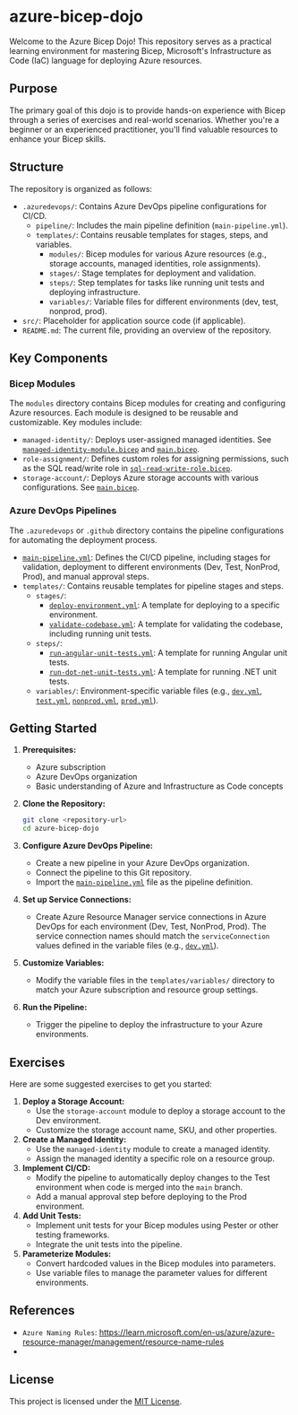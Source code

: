 # azure-bicep-dojo

Welcome to the Azure Bicep Dojo! This repository serves as a practical learning environment for mastering Bicep, Microsoft's Infrastructure as Code (IaC) language for deploying Azure resources.

## Purpose

The primary goal of this dojo is to provide hands-on experience with Bicep through a series of exercises and real-world scenarios. Whether you're a beginner or an experienced practitioner, you'll find valuable resources to enhance your Bicep skills.

## Structure

The repository is organized as follows:

-   `.azuredevops/`: Contains Azure DevOps pipeline configurations for CI/CD.
    -   `pipeline/`: Includes the main pipeline definition (`main-pipeline.yml`).
    -   `templates/`: Contains reusable templates for stages, steps, and variables.
        -   `modules/`: Bicep modules for various Azure resources (e.g., storage accounts, managed identities, role assignments).
        -   `stages/`: Stage templates for deployment and validation.
        -   `steps/`: Step templates for tasks like running unit tests and deploying infrastructure.
        -   `variables/`: Variable files for different environments (dev, test, nonprod, prod).
-   `src/`:  Placeholder for application source code (if applicable).
-   `README.md`: The current file, providing an overview of the repository.

## Key Components

### Bicep Modules

The `modules` directory contains Bicep modules for creating and configuring Azure resources. Each module is designed to be reusable and customizable.  Key modules include:

-   `managed-identity/`: Deploys user-assigned managed identities.  See [`managed-identity-module.bicep`](.azuredevops/templates/modules/managed-identity/managed-identity-module.bicep) and [`main.bicep`](.azuredevops/templates/modules/managed-identity/main.bicep).
-   `role-assignment/`: Defines custom roles for assigning permissions, such as the SQL read/write role in [`sql-read-write-role.bicep`](.azuredevops/templates/modules/role-assignment/sql-read-write-role.bicep).
-   `storage-account/`: Deploys Azure storage accounts with various configurations.  See [`main.bicep`](.azuredevops/templates/modules/storage-account/main.bicep).

### Azure DevOps Pipelines

The `.azuredevops` or `.github` directory contains the pipeline configurations for automating the deployment process.

-   [`main-pipeline.yml`](.azuredevops/pipeline/main-pipeline.yml): Defines the CI/CD pipeline, including stages for validation, deployment to different environments (Dev, Test, NonProd, Prod), and manual approval steps.
-   `templates/`: Contains reusable templates for pipeline stages and steps.
    -   `stages/`:
        -   [`deploy-environment.yml`](.azuredevops/templates/stages/deploy-environment.yml):  A template for deploying to a specific environment.
        -   [`validate-codebase.yml`](.azuredevops/templates/stages/validate-codebase.yml):  A template for validating the codebase, including running unit tests.
    -   `steps/`:
        -   [`run-angular-unit-tests.yml`](.azuredevops/templates/steps/run-angular-unit-tests.yml):  A template for running Angular unit tests.
        -   [`run-dot-net-unit-tests.yml`](.azuredevops/templates/steps/run-dot-net-unit-tests.yml): A template for running .NET unit tests.
    -   `variables/`: Environment-specific variable files (e.g., [`dev.yml`](.azuredevops/templates/variables/dev.yml), [`test.yml`](.azuredevops/templates/variables/test.yml), [`nonprod.yml`](.azuredevops/templates/variables/nonprod.yml), [`prod.yml`](.azuredevops/templates/variables/prod.yml)).

## Getting Started

1.  **Prerequisites:**
    -   Azure subscription
    -   Azure DevOps organization
    -   Basic understanding of Azure and Infrastructure as Code concepts
2.  **Clone the Repository:**

    ```bash
    git clone <repository-url>
    cd azure-bicep-dojo
    ```
3.  **Configure Azure DevOps Pipeline:**
    -   Create a new pipeline in your Azure DevOps organization.
    -   Connect the pipeline to this Git repository.
    -   Import the [`main-pipeline.yml`](.azuredevops/pipeline/main-pipeline.yml) file as the pipeline definition.
4.  **Set up Service Connections:**
    -   Create Azure Resource Manager service connections in Azure DevOps for each environment (Dev, Test, NonProd, Prod).  The service connection names should match the `serviceConnection` values defined in the variable files (e.g., [`dev.yml`](.azuredevops/templates/variables/dev.yml)).
5.  **Customize Variables:**
    -   Modify the variable files in the `templates/variables/` directory to match your Azure subscription and resource group settings.
6.  **Run the Pipeline:**
    -   Trigger the pipeline to deploy the infrastructure to your Azure environments.

## Exercises

Here are some suggested exercises to get you started:

1.  **Deploy a Storage Account:**
    -   Use the `storage-account` module to deploy a storage account to the Dev environment.
    -   Customize the storage account name, SKU, and other properties.
2.  **Create a Managed Identity:**
    -   Use the `managed-identity` module to create a managed identity.
    -   Assign the managed identity a specific role on a resource group.
3.  **Implement CI/CD:**
    -   Modify the pipeline to automatically deploy changes to the Test environment when code is merged into the `main` branch.
    -   Add a manual approval step before deploying to the Prod environment.
4.  **Add Unit Tests:**
    -   Implement unit tests for your Bicep modules using Pester or other testing frameworks.
    -   Integrate the unit tests into the pipeline.
5.  **Parameterize Modules:**
    -   Convert hardcoded values in the Bicep modules into parameters.
    -   Use variable files to manage the parameter values for different environments.

## References
- `Azure Naming Rules`: https://learn.microsoft.com/en-us/azure/azure-resource-manager/management/resource-name-rules
- 

## License

This project is licensed under the [MIT License](LICENSE).